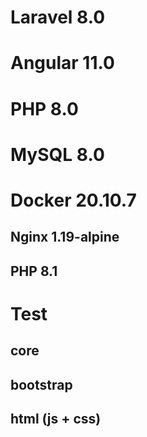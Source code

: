 # Laravel 8.0

# Angular 11.0

# PHP 8.0

# MySQL 8.0

# Docker 20.10.7

  ## Nginx 1.19-alpine
  
  ## PHP 8.1

# Test

## core
## bootstrap
## html (js + css)
